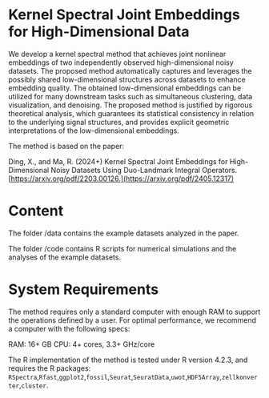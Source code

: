 # Kernel Spectral Joint Embeddings for High-Dimensional Data


We develop a kernel spectral method that achieves joint nonlinear embeddings of two independently observed high-dimensional noisy datasets. The proposed method automatically captures and leverages the possibly shared low-dimensional structures across datasets to enhance embedding quality. The obtained low-dimensional embeddings can be utilized for many downstream tasks such as simultaneous clustering, data visualization, and denoising.  The proposed method is justified by rigorous theoretical analysis, which guarantees its statistical consistency in relation to the underlying signal structures, and provides  explicit geometric interpretations of the low-dimensional embeddings. 

The method is based on the paper:

Ding, X., and Ma, R. (2024+) Kernel Spectral Joint Embeddings for High-Dimensional Noisy Datasets Using Duo-Landmark Integral Operators. [https://arxiv.org/pdf/2203.00126.](https://arxiv.org/pdf/2405.12317)


# Content

The folder /data contains the example datasets analyzed in the paper.

The folder /code contains R scripts for numerical simulations and the analyses of the example datasets.

# System Requirements

The method requires only a standard computer with enough RAM to support the operations defined by a user. For optimal performance, we recommend a computer with the following specs:

RAM: 16+ GB
CPU: 4+ cores, 3.3+ GHz/core

The R implementation of the method is tested under R version 4.2.3, and requires the R packages: `RSpectra`,`Rfast`,`ggplot2`,`fossil`,`Seurat`,`SeuratData`,`uwot`,`HDF5Array`,`zellkonverter`,`cluster`.
